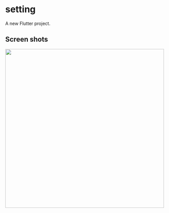# setting

A new Flutter project.

## Screen shots
<img src = "https://user-images.githubusercontent.com/121785209/230364094-b5a217e6-19cc-4b23-9fbd-4098cba54349.png" height = 500px/>
